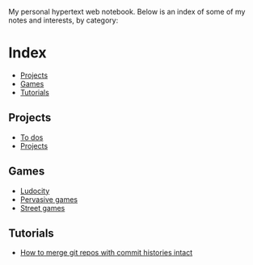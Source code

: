 My personal hypertext web notebook. Below is an index of some of my notes and
interests, by category:

# Index

- [Projects](#projects)
- [Games](#games)
- [Tutorials](#tutorials)

## Projects

- [To dos](todos/index.md)
- [Projects](projects.md)

## Games

- [Ludocity](ludocity.md)
- [Pervasive games](pervasive-games.md)
- [Street games](street-games.md)

## Tutorials

- [How to merge git repos with commit histories intact](combining-git-repos.md)
